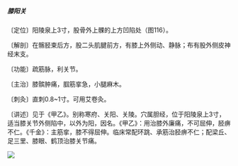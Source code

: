 ##### 膝阳关

〔定位〕阳陵泉上3寸，股骨外上髁的上方凹陷处（图116）。

〔解剖〕在髂胫束后方，股二头肌腱前方，有膝上外侧动、静脉；布有股外侧皮神经末支。

〔功能〕疏筋脉，利关节。

〔主治〕膝髌肿痛，腘筋挛急，小腿麻木。

〔刺灸〕直刺0.8~1寸。可用艾卷灸。

〔讲述〕见于《甲乙》。别称寒府、关阳、关陵。穴属胆经，位于阳陵泉上3寸，适当膝关节外侧陷中，以外为阳，因名。《甲乙》：用治膝外廉痛，不可屈伸，胫痹不仁。《千金》：主筋挛，膝不得屈伸。临床常配环跳、承筋治胫痹不仁；配梁丘、足三里、膝眼、鹤顶治膝关节痛。

![](img/图116.jpg)
